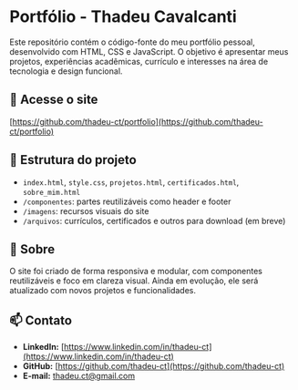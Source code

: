 # Portfólio - Thadeu Cavalcanti

Este repositório contém o código-fonte do meu portfólio pessoal, desenvolvido com HTML, CSS e JavaScript. O objetivo é apresentar meus projetos, experiências acadêmicas, currículo e interesses na área de tecnologia e design funcional.

## 🔗 Acesse o site
[https://github.com/thadeu-ct/portfolio](https://github.com/thadeu-ct/portfolio)

## 📁 Estrutura do projeto
- `index.html`, `style.css`, `projetos.html`, `certificados.html`, `sobre_mim.html`
- `/componentes`: partes reutilizáveis como header e footer
- `/imagens`: recursos visuais do site
- `/arquivos`: currículos, certificados e outros para download (em breve)

## 📌 Sobre
O site foi criado de forma responsiva e modular, com componentes reutilizáveis e foco em clareza visual. Ainda em evolução, ele será atualizado com novos projetos e funcionalidades.

## 📫 Contato
- **LinkedIn:** [https://www.linkedin.com/in/thadeu-ct](https://www.linkedin.com/in/thadeu-ct)
- **GitHub:** [https://github.com/thadeu-ct](https://github.com/thadeu-ct)
- **E-mail:** thadeu.ct@gmail.com
